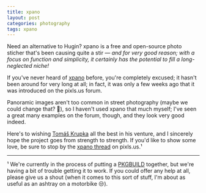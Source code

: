 ```yaml
---
title: xpano
layout: post
categories: photography
tags: xpano
---
```


Need an alternative to Hugin? xpano is a free and open-source photo sticher that's been causing quite a stir&nbsp;— _and for very good reason; with a focus on function and simplicity, it certainly has the potential to fill a long-neglected niche!_

If you've never heard of [xpano](https://github.com/krupkat/xpano) before, you're completely excused; it hasn't been around for very long at all; in fact, it was only a few weeks ago that it was introduced on the pixls.us forum. 

Panoramic images aren't too common in street photography (maybe we could change that? 🤔), so I haven't used xpano that much myself; I've seen a great many examples on the forum, though, and they look very good indeed.

Here's to wishing [Tomáš Krupka](https://krupkat.cz) all the best in his venture, and I sincerely hope the project goes from strength to strength. If you'd like to show some love, be sure to stop by the [xpano thread](https://discuss.pixls.us/c/software/xpano/42) on pixls.us.¹

---

¹ We're currently in the process of putting a [PKGBUILD](https://wiki.archlinux.org/title/PKGBUILD)  together, but we're having a bit of trouble getting it to work. If you could offer any help at all, please give us a shout (when it comes to this sort of stuff, I'm about as useful as an ashtray on a motorbike 😒).
